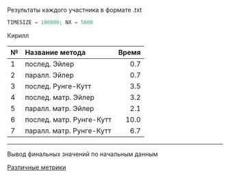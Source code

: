 Результаты каждого участника в формате .txt

```c
TIMESIZE = 100000; NX = 5000
```
Кирилл

 № |        Название метода         |    Время    |
---|:-------------------------------|------------:|
 1 |        послед. Эйлер           |     0.7     |
 2 |        паралл. Эйлер           |     0.7     |
 3 |      послед. Рунге-Кутт        |     3.5     |
 4 |      послед. матр. Эйлер       |     3.2     |
 5 |      паралл. матр. Эйлер       |     2.1     |
 6 |     послед. матр. Рунге-Кутт   |    10.0     |
 7 |     паралл. матр. Рунге-Кутт   |     6.7     |

___

Вывод финальных значений по начальным данным

[Различные метрики](https://habrahabr.ru/post/101338/)